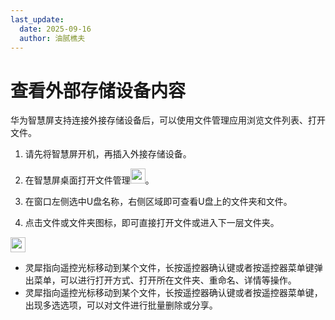 ```yaml
---
last_update:
  date: 2025-09-16
  author: 油腻樵夫
---
```


# 查看外部存储设备内容

华为智慧屏支持连接外接存储设备后，可以使用文件管理应用浏览文件列表、打开文件。

1.  请先将智慧屏开机，再插入外接存储设备。
2.  在智慧屏桌面打开文件管理<img src="https://tips-p01-drcn.dbankcdn.cn/hwtips/topic/V0FM/zh-CN/zh-cn_image_0000002421111288.png" width="24" height="24"/>。

3.  在窗口左侧选中U盘名称，右侧区域即可查看U盘上的文件夹和文件。
4.  点击文件或文件夹图标，即可直接打开文件或进入下一层文件夹。

<img src="https://tips-p01-drcn.dbankcdn.cn/hwtips/topic/V0FM/zh-CN/images/icon-note.svg" width="24" height="24"/>

+   灵犀指向遥控光标移动到某个文件，长按遥控器确认键或者按遥控器菜单键弹出菜单，可以进行打开方式、打开所在文件夹、重命名、详情等操作。
+   灵犀指向遥控光标移动到某个文件，长按遥控器确认键或者按遥控器菜单键，出现多选选项，可以对文件进行批量删除或分享。